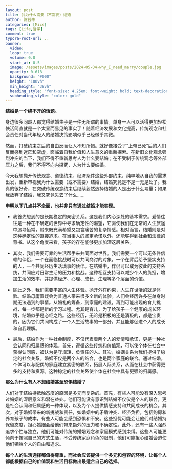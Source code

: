 ```yaml
---
layout: post
title: 我为什么需要（不需要）结婚
author: 陈钱牛
categories: [Mics]
tags: [Life,哲学]
comment: true
typora-root-url: ..
banner:
  video:
  loop: true
  volume: 0.8
  start_at: 8.5
  image: /assets/images/posts/2024-05-04-why_I_need_marry/couple.jpg
  opacity: 0.618
  background: "#000"
  height: "100vh"
  min_height: "38vh"
  heading_style: "font-size: 4.25em; font-weight: bold; text-decoration: underline"
  subheading_style: "color: gold"
---
```


**结婚是一个绕不开的话题。**

身边很多同龄人都觉得结婚生子是一件无所谓的事情。单身一人可以活得更加轻松快活简直就是一个太显而易见的事实了！随着经济发展和文化提高，传统观念和社会责任对当代年轻人的结婚决策影响似乎已经微乎其微。

然而，打破约束之后的自由反而让人不知所措。就好像接受了“上帝已死”后的人们反而感到迷茫和空虚，面临着自我价值和人生意义的重新探索。在新旧文化观念强烈冲突的当下，我们不得不重新思考人为什么要结婚；在不受制于传统观念等外部压力之后，我们不得不向内探究，人为什么要结婚。

今天我想抛开传统观念、道德约束、经济条件这些外部约束，纯粹地从自我的需求出发，重新审视我为什么需要（或不需要）结婚，结婚究竟是不是一无是处了。我真的很好奇，在突破传统观念约束后继续毅然选择结婚的人是出于什么考量；如果我放弃了结婚，我又究竟失去了什么……

**申明以下几点并不全面，也并非只有通过结婚才能实现。**


- 我首先想到的是长期稳定的亲密关系。这是我们内心深处的基本需求。爱情往往是一种在不确定的世界中寻求确定性的渴望，它驱使我们在无常的人生旅途中追寻恒常，带来既充满希望又包含痛苦的复杂情感。相对而言，结婚则是对这种确定性的直接追求。在当事人的坚定承诺以外，还能够得到社会和法律的背书。从这个角度来看，孩子的存在能够更加加深这层关系。

- 其次，我们需要可靠的生活帮手来共同面对世界。我们需要一个可以无条件信赖的伴侣，一个在面临挑战时可以共同商讨的对象，一个在背后给予坚实支持的人，一个共同经历生活琐事的伙伴。在结婚中，伴侣可以成为彼此的支持系统，共同应对日常生活的压力和挑战。这种相互支持可以减少个人的负担，增加生活的效率，并提供经济、心理、成长、生理等多个层面的价值。

- 除此之外，我们需要丰富的人生体验。抛开外在约束，人生在世活的就是体验。结婚毋庸置疑会为普通人带来很多全新的体验。人们会经历许多在单身时期无法遇到的事情。从婚礼的筹备，到家庭的建设，再到可能出现的育儿挑战，每一步都是新的学习过程。尤其是育儿，为了给孩子一个健康的成长环境，结婚似乎是必经之路。这些经历，无论是积极的还是消极的，都是宝贵的，因为它们共同构成了一个人生活故事的一部分，并且能够促进个人的成长和自我理解。

- 最后，结婚作为一种社会制度，不仅代表着两个人的爱情和承诺，更是一种社会认同和归属感的体现。首先，遵循这些传统和价值观，可以使个体在社会中获得认同感，被认为是守规矩、负责任的人。其次，婚姻关系为我们提供了稳定的社会关系。婚姻不仅是两个人的结合，也是两个家庭的联合。通过结婚，个体可以与配偶的家庭建立紧密的联系，拓展人际关系，从而在社会中获得更多的支持和资源。这种稳定的社会关系使个体在社会中具有更强的归属感。

**那么为什么有人不想结婚甚至恐惧结婚？**

人们对于结婚持抵触态度的原因是多元而复杂的。首先，有些人可能没有深入思考过婚姻的深层意义和潜在益处。他们可能没有意识到结婚不仅仅是个人的联合，更是社会认同和归属感的一种体现，以及为个人提供情感支持和共同成长的机会。其次，对于婚姻带来的新挑战和责任，如婚姻中的矛盾冲突、经济负担，包括购房和养育孩子的成本，有些人可能会感到恐惧和不安。这些担忧可能会让他们对结婚持保留态度，担心婚姻会给他们带来额外的压力和不确定性。此外，还有一些人强烈追求个性与独立，他们可能对传统的婚姻观念和家庭模式感到束缚。这些人可能更倾向于按照自己的方式生活，不受传统家庭角色的限制，他们可能担心结婚会迫使他们牺牲个人的自由和追求。

**每个人的生活选择都值得尊重，而社会应该提供一个多元和包容的环境，让每个人都能根据自己的价值观和生活目标做出最适合自己的选择。**



